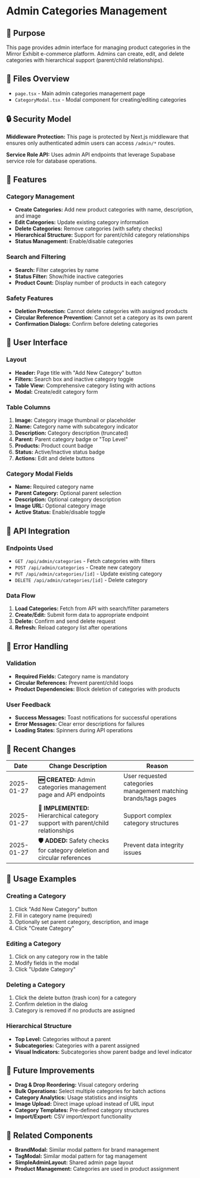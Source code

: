 # Admin Categories Management

## 📌 Purpose
This page provides admin interface for managing product categories in the Mirror Exhibit e-commerce platform. Admins can create, edit, and delete categories with hierarchical support (parent/child relationships).

## 📂 Files Overview
- `page.tsx` - Main admin categories management page
- `CategoryModal.tsx` - Modal component for creating/editing categories

## 🔒 Security Model
**Middleware Protection:** This page is protected by Next.js middleware that ensures only authenticated admin users can access `/admin/*` routes.

**Service Role API:** Uses admin API endpoints that leverage Supabase service role for database operations.

## 🧩 Features

### Category Management
- **Create Categories:** Add new product categories with name, description, and image
- **Edit Categories:** Update existing category information
- **Delete Categories:** Remove categories (with safety checks)
- **Hierarchical Structure:** Support for parent/child category relationships
- **Status Management:** Enable/disable categories

### Search and Filtering
- **Search:** Filter categories by name
- **Status Filter:** Show/hide inactive categories
- **Product Count:** Display number of products in each category

### Safety Features
- **Deletion Protection:** Cannot delete categories with assigned products
- **Circular Reference Prevention:** Cannot set a category as its own parent
- **Confirmation Dialogs:** Confirm before deleting categories

## 🎨 User Interface

### Layout
- **Header:** Page title with "Add New Category" button
- **Filters:** Search box and inactive category toggle
- **Table View:** Comprehensive category listing with actions
- **Modal:** Create/edit category form

### Table Columns
1. **Image:** Category image thumbnail or placeholder
2. **Name:** Category name with subcategory indicator
3. **Description:** Category description (truncated)
4. **Parent:** Parent category badge or "Top Level"
5. **Products:** Product count badge
6. **Status:** Active/Inactive status badge
7. **Actions:** Edit and delete buttons

### Category Modal Fields
- **Name:** Required category name
- **Parent Category:** Optional parent selection
- **Description:** Optional category description
- **Image URL:** Optional category image
- **Active Status:** Enable/disable toggle

## 🔧 API Integration

### Endpoints Used
- `GET /api/admin/categories` - Fetch categories with filters
- `POST /api/admin/categories` - Create new category
- `PUT /api/admin/categories/[id]` - Update existing category
- `DELETE /api/admin/categories/[id]` - Delete category

### Data Flow
1. **Load Categories:** Fetch from API with search/filter parameters
2. **Create/Edit:** Submit form data to appropriate endpoint
3. **Delete:** Confirm and send delete request
4. **Refresh:** Reload category list after operations

## 🚨 Error Handling

### Validation
- **Required Fields:** Category name is mandatory
- **Circular References:** Prevent parent/child loops
- **Product Dependencies:** Block deletion of categories with products

### User Feedback
- **Success Messages:** Toast notifications for successful operations
- **Error Messages:** Clear error descriptions for failures
- **Loading States:** Spinners during API operations

## 🔄 Recent Changes
| Date       | Change Description                                                 | Reason                         |
|------------|--------------------------------------------------------------------|--------------------------------|
| 2025-01-27 | **🆕 CREATED:** Admin categories management page and API endpoints | User requested categories management matching brands/tags pages |
| 2025-01-27 | **🔧 IMPLEMENTED:** Hierarchical category support with parent/child relationships | Support complex category structures |
| 2025-01-27 | **🛡️ ADDED:** Safety checks for category deletion and circular references | Prevent data integrity issues |

## 🎯 Usage Examples

### Creating a Category
1. Click "Add New Category" button
2. Fill in category name (required)
3. Optionally set parent category, description, and image
4. Click "Create Category"

### Editing a Category
1. Click on any category row in the table
2. Modify fields in the modal
3. Click "Update Category"

### Deleting a Category
1. Click the delete button (trash icon) for a category
2. Confirm deletion in the dialog
3. Category is removed if no products are assigned

### Hierarchical Structure
- **Top Level:** Categories without a parent
- **Subcategories:** Categories with a parent assigned
- **Visual Indicators:** Subcategories show parent badge and level indicator

## 🚀 Future Improvements
- **Drag & Drop Reordering:** Visual category ordering
- **Bulk Operations:** Select multiple categories for batch actions
- **Category Analytics:** Usage statistics and insights
- **Image Upload:** Direct image upload instead of URL input
- **Category Templates:** Pre-defined category structures
- **Import/Export:** CSV import/export functionality

## 🔗 Related Components
- **BrandModal:** Similar modal pattern for brand management
- **TagModal:** Similar modal pattern for tag management
- **SimpleAdminLayout:** Shared admin page layout
- **Product Management:** Categories are used in product assignment
